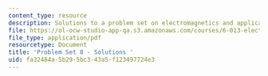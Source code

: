 ```yaml
---
content_type: resource
description: Solutions to a problem set on electromagnetics and applications.
file: https://ol-ocw-studio-app-qa.s3.amazonaws.com/courses/6-013-electromagnetics-and-applications-fall-2005/fa32484a5b295bc343a5f123497724e3_ps8_solution.pdf
file_type: application/pdf
resourcetype: Document
title: 'Problem Set 8 - Solutions '
uid: fa32484a-5b29-5bc3-43a5-f123497724e3
---
```


